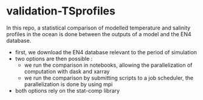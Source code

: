 # validation-TSprofiles

In this repo, a statistical comparison of modelled temperature and salinity profiles in the ocean is done between the outputs of a model and the EN4 database.

  - first, we download the EN4 database relevant to the period of simulation
  - two options are then possible :
     - we run the comparison in notebooks, allowing the parallelization of computation with dask and xarray
     - we run the comparison by submitting scripts to a job scheduler, the parallelization is done by using mpi
  - both options rely on the stat-comp library
